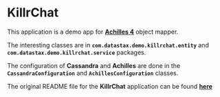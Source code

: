 KillrChat
====================

 This application is a demo app for **[Achilles 4]** object mapper.

 The interesting classes are in **`com.datastax.demo.killrchat.entity`** and
**`com.datastax.demo.killrchat.service`** packages.

 The configuration of **Cassandra** and **Achilles** are done in the **`CassandraConfiguration`**
and **`AchillesConfiguration`** classes.

 The original README file for the **KillrChat** application can be found **[here]**

[Achilles 4]: http://doanduyhai.github.io/Achilles/
[here]: https://github.com/doanduyhai/killrchat
